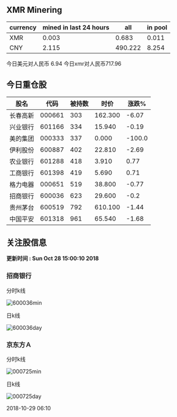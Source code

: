 ## XMR Minering

|currency|mined in last 24 hours|all|in pool|
|---|---|---|---|
|XMR|0.003|0.683|0.011|
|CNY|2.115|490.222|8.254|

今日美元对人民币 6.94	今日xmr对人民币717.96


## 今日重仓股 

|股名|代码|被持数|时价|涨跌%|
|---|---|---|---|---|
|长春高新|000661|303|162.300|-6.07|
|兴业银行|601166|334|15.940|-0.19|
|美的集团|000333|337|0.000|-100.0|
|伊利股份|600887|402|22.810|-2.69|
|农业银行|601288|418|3.910|0.77|
|工商银行|601398|419|5.690|0.71|
|格力电器|000651|519|38.800|-0.77|
|招商银行|600036|623|29.600|-0.2|
|贵州茅台|600519|792|610.100|-1.44|
|中国平安|601318|961|65.540|-1.68|

## 关注股信息
**更新时间 : Sun Oct 28 15:00:10 2018**
### 招商银行 
分时k线

![600036min](http://image.sinajs.cn/newchart/min/n/sh600036.gif)

日k线

![600036day](http://image.sinajs.cn/newchart/daily/n/sh600036.gif)

### 京东方Ａ 
分时k线

![000725min](http://image.sinajs.cn/newchart/min/n/sz000725.gif)

日k线

![000725day](http://image.sinajs.cn/newchart/daily/n/sz000725.gif)

2018-10-29 06:10